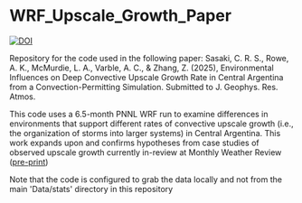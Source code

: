 # WRF_Upscale_Growth_Paper
[![DOI](https://zenodo.org/badge/971111604.svg)](https://doi.org/10.5281/zenodo.15272276)

Repository for the code used in the following paper: Sasaki, C. R. S., Rowe, A. K., McMurdie, L. A., Varble, A. C., & Zhang, Z. (2025), Environmental Influences on Deep Convective Upscale Growth Rate in Central Argentina from a Convection-Permitting Simulation. Submitted to J. Geophys. Res. Atmos.

This code uses a 6.5-month PNNL WRF run to examine differences in environments that support different rates of convective upscale growth (i.e., the organization of storms into larger systems) in Central Argentina. This work expands upon and confirms hypotheses from case studies of observed upscale growth currently in-review at Monthly Weather Review ([pre-print](https://essopenarchive.org/users/911810/articles/1286208-environmental-conditions-leading-to-observed-convective-organization-in-central-argentina))

Note that the code is configured to grab the data locally and not from the main 'Data/stats' directory in this repository

